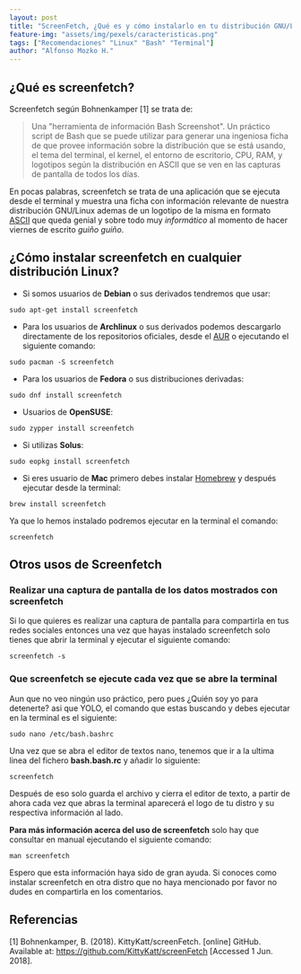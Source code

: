 ```yaml
---
layout: post
title: "ScreenFetch, ¿Qué es y cómo instalarlo en tu distribución GNU/Linux?"
feature-img: "assets/img/pexels/caracteristicas.png"
tags: ["Recomendaciones" "Linux" "Bash" "Terminal"]
author: "Alfonso Mozko H."
---
```

## ¿Qué es screenfetch?
Screenfetch según Bohnenkamper [1] se trata de:
>  Una "herramienta de información Bash Screenshot". Un práctico script de Bash que se puede utilizar para generar una ingeniosa ficha de que provee información sobre la distribución que se está usando, el tema del terminal, el kernel, el entorno de escritorio, CPU, RAM, y logotipos según la distribución en ASCII que se ven en las capturas de pantalla de todos los días.

En pocas palabras, screenfetch se trata de una aplicación que se ejecuta desde el terminal y muestra una ficha con información relevante de nuestra distribución GNU/Linux ademas de un logotipo de la misma en formato [ASCII](https://es.wikipedia.org/wiki/ASCII) que queda genial y sobre todo muy *informático* al momento de hacer viernes de escrito *guiño guiño*.

## ¿Cómo instalar screenfetch en cualquier distribución Linux?

* Si somos usuarios de **Debian** o sus derivados tendremos que usar:

`sudo apt-get install screenfetch`

* Para los usuarios de **Archlinux** o sus derivados podemos descargarlo directamente de los repositorios oficiales, desde el [AUR](https://aur.archlinux.org/packages/screenfetch-git) o ejecutando el siguiente comando:

`sudo pacman -S screenfetch`

* Para los usuarios de **Fedora** o sus distribuciones derivadas:

`sudo dnf install screenfetch`

* Usuarios de **OpenSUSE**:

`sudo zypper install screenfetch`

* Si utilizas **Solus**:

`sudo eopkg install screenfetch`

* Si eres usuario de **Mac** primero debes instalar [Homebrew](https://brew.sh/) y después ejecutar desde la terminal:

`brew install screenfetch`


Ya que lo hemos instalado podremos ejecutar en la terminal el comando:

`screenfetch`

## Otros usos de Screenfetch

### Realizar una captura de pantalla de los datos mostrados con screenfetch
Si lo que quieres es realizar una captura de pantalla para compartirla en tus redes sociales entonces una vez que hayas instalado screenfetch solo tienes que abrir la terminal y ejecutar el siguiente comando:

`screenfetch -s`


### Que screenfetch se ejecute cada vez que se abre la terminal
Aun que no veo ningún uso práctico, pero pues ¿Quién soy yo para detenerte? asi que YOLO, el comando que estas buscando y debes ejecutar en la terminal es el siguiente:

`sudo nano /etc/bash.bashrc`

Una vez que se abra el editor de textos nano, tenemos que ir a la ultima linea del fichero **bash.bash.rc** y añadir lo siguiente:

`screenfetch`

Después de eso solo guarda el archivo y cierra el editor de texto, a partir de ahora cada vez que abras la terminal aparecerá el logo de tu distro y su respectiva información al lado.

**Para más información acerca del uso de screenfetch** solo hay que consultar en manual ejecutando el siguiente comando:

`man screenfetch`

Espero que esta información haya sido de gran ayuda.
Si conoces como instalar screenfetch en otra distro que no haya mencionado por favor no dudes en compartirla en los comentarios.

## Referencias 
[1] Bohnenkamper, B. (2018). KittyKatt/screenFetch. [online] GitHub. Available at: https://github.com/KittyKatt/screenFetch [Accessed 1 Jun. 2018].


